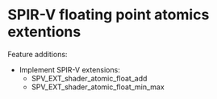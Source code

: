 # SPIR-V floating point atomics extentions

Feature additions:
* Implement SPIR-V extensions:
  * SPV_EXT_shader_atomic_float_add
  * SPV_EXT_shader_atomic_float_min_max
